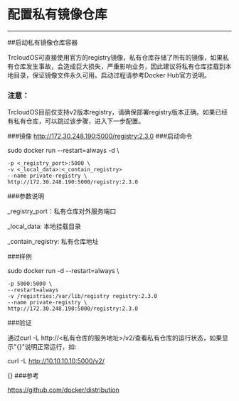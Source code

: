 # 配置私有镜像仓库

---
##启动私有镜像仓库容器

TrcloudOS可直接使用官方的registry镜像，私有仓库存储了所有的镜像，如果私有仓库发生事故，会造成巨大损失，严重影响业务，因此建议将私有仓库挂载到本地目录，保证镜像文件永久可用。启动过程请参考Docker Hub官方说明。


### 注意：
TrcloudOS目前仅支持v2版本registry，请确保部署registry版本正确。如果已经有私有仓库，可以跳过该步骤，进入下一步配置。

###镜像
http://172.30.248.190:5000/registry:2.3.0
###启动命令

sudo docker run --restart=always -d \

    -p <_registry_port>:5000 \
    -v <_local_data>:<_contain_registry>
    --name private-registry \
    http://172.30.248.190:5000/registry:2.3.0
###参数说明

_registry_port：私有仓库对外服务端口

_local_data: 本地挂载目录

_contain_registry: 私有仓库地址

###样例

sudo docker run -d --restart=always \

    -p 5000:5000 \
    --restart=always 
    -v /registries:/var/lib/registry registry:2.3.0
    --name private-registry \
    http://172.30.248.190:5000/registry:2.3.0
    
###验证

通过curl -L http://<私有仓库的服务地址>/v2/查看私有仓库的运行状态，如果显示"{}"说明正常运行，如:

curl -L http://10.10.10.10:5000/v2/

{}
###参考

https://github.com/docker/distribution